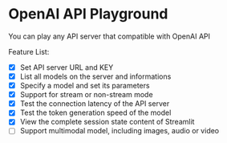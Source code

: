 # OpenAI API Playground

You can play any API server that compatible with OpenAI API

Feature List:

- [X] Set API server URL and KEY
- [X] List all models on the server and informations
- [X] Specify a model and set its parameters
- [X] Support for stream or non-stream mode
- [X] Test the connection latency of the API server
- [X] Test the token generation speed of the model
- [X] View the complete session state content of Streamlit
- [ ] Support multimodal model, including images, audio or video
